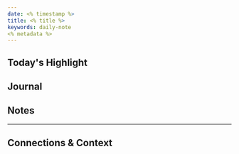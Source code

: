```yaml
---
date: <% timestamp %>
title: <% title %>
keywords: daily-note
<% metadata %>
---
```


## Today's Highlight
<!-- What is the one most important thing you want to accomplish today? -->


## Journal
<!-- Gratitude or "Three Good Things": What went well today? What are you grateful for? -->


## Notes
<!-- Fleeting thoughts, ideas, or other notes from the day -->


---
## Connections & Context
